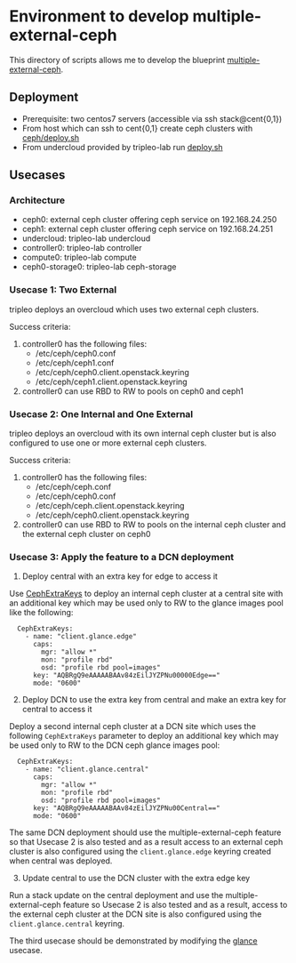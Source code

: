 # Environment to develop multiple-external-ceph

This directory of scripts allows me to develop the blueprint
[multiple-external-ceph](https://blueprints.launchpad.net/tripleo/+spec/multiple-external-ceph).

## Deployment

- Prerequisite: two centos7 servers (accessible via ssh stack@cent{0,1})
- From host which can ssh to cent{0,1} create ceph clusters with [ceph/deploy.sh](ceph/deploy.sh)
- From undercloud provided by tripleo-lab run [deploy.sh](deploy.sh)

## Usecases

### Architecture

- ceph0: external ceph cluster offering ceph service on 192.168.24.250
- ceph1: external ceph cluster offering ceph service on 192.168.24.251
- undercloud: tripleo-lab undercloud
- controller0: tripleo-lab controller
- compute0: tripleo-lab compute
- ceph0-storage0: tripleo-lab ceph-storage

### Usecase 1: Two External

tripleo deploys an overcloud which uses two external ceph
clusters.

Success criteria:
1. controller0 has the following files:
   - /etc/ceph/ceph0.conf
   - /etc/ceph/ceph1.conf
   - /etc/ceph/ceph0.client.openstack.keyring
   - /etc/ceph/ceph1.client.openstack.keyring
2. controller0 can use RBD to RW to pools on ceph0 and ceph1

### Usecase 2: One Internal and One External

tripleo deploys an overcloud with its own internal ceph
cluster but is also configured to use one or more external ceph
clusters.

Success criteria:
1. controller0 has the following files:
   - /etc/ceph/ceph.conf
   - /etc/ceph/ceph0.conf
   - /etc/ceph/ceph.client.openstack.keyring
   - /etc/ceph/ceph0.client.openstack.keyring
2. controller0 can use RBD to RW to pools on the internal ceph
   cluster and the external ceph cluster on ceph0

### Usecase 3: Apply the feature to a DCN deployment

1. Deploy central with an extra key for edge to access it

Use [CephExtraKeys](https://review.opendev.org/#/c/700947) to deploy
an internal ceph cluster at a central site with an additional key
which may be used only to RW to the glance images pool like the
following:

```
  CephExtraKeys:
    - name: "client.glance.edge"
      caps:
        mgr: "allow *"
        mon: "profile rbd"
        osd: "profile rbd pool=images"
      key: "AQBRgQ9eAAAAABAAv84zEilJYZPNu00000Edge=="
      mode: "0600"
```

2. Deploy DCN to use the extra key from central and make an extra key
   for central to access it

Deploy a second internal ceph cluster at a DCN site which uses the
following `CephExtraKeys` parameter to deploy an additional key
which may be used only to RW to the DCN ceph glance images pool:

```
  CephExtraKeys:
    - name: "client.glance.central"
      caps:
        mgr: "allow *"
        mon: "profile rbd"
        osd: "profile rbd pool=images"
      key: "AQBRgQ9eAAAAABAAv84zEilJYZPNu00Central=="
      mode: "0600"
```

The same DCN deployment should use the multiple-external-ceph
feature so that Usecase 2 is also tested and as a result access
to an external ceph cluster is also configured using the
`client.glance.edge` keyring created when central was deployed.

3. Update central to use the DCN cluster with the extra edge key

Run a stack update on the central deployment and use the
multiple-external-ceph feature so Usecase 2 is also tested
and as a result, access to the external ceph cluster at the
DCN site is also configured using the `client.glance.central`
keyring.

The third usecase should be demonstrated by modifying
the [glance](../glance) usecase.
